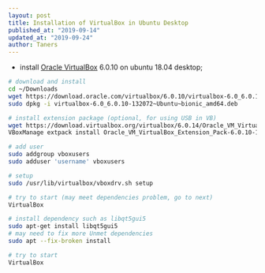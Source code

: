 ```yaml
---
layout: post
title: Installation of VirtualBox in Ubuntu Desktop
published_at: "2019-09-14"
updated_at: "2019-09-24"
author: Taners
---
```


- install [Oracle VirtualBox](https://www.oracle.com/virtualization/technologies/vm/downloads/virtualbox-downloads.html#extpack) 6.0.10 on ubuntu 18.04 desktop;

```bash
# download and install
cd ~/Downloads
wget https://download.oracle.com/virtualbox/6.0.10/virtualbox-6.0_6.0.10-132072~Ubuntu~bionic_amd64.deb
sudo dpkg -i virtualbox-6.0_6.0.10-132072~Ubuntu~bionic_amd64.deb

# install extension package (optional, for using USB in VB)
wget https://download.virtualbox.org/virtualbox/6.0.14/Oracle_VM_VirtualBox_Extension_Pack-6.0.14.vbox-extpack
VBoxManage extpack install Oracle_VM_VirtualBox_Extension_Pack-6.0.10-132072.vbox-extpack

# add user
sudo addgroup vboxusers
sudo adduser 'username' vboxusers

# setup
sudo /usr/lib/virtualbox/vboxdrv.sh setup

# try to start (may meet dependencies problem, go to next)
VirtualBox

# install dependency such as libqt5gui5
sudo apt-get install libqt5gui5
# may need to fix more Unmet dependencies
sudo apt --fix-broken install

# try to start
VirtualBox
```